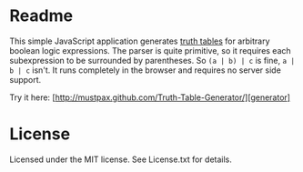 # Readme

This simple JavaScript application generates [truth tables][tt] for arbitrary boolean logic expressions. The parser is quite primitive, so it requires each subexpression to be surrounded by parentheses. So `(a | b) | c` is fine, `a | b | c` isn't. It runs completely in the browser and requires no server side support.

Try it here: [http://mustpax.github.com/Truth-Table-Generator/][generator]

# License
Licensed under the MIT license. See License.txt for details.

[tt]: http://en.wikipedia.org/wiki/Truth_table "Wikipedia article on Truth Tables"
[generator]: http://mustpax.github.com/Truth-Table-Generator/
